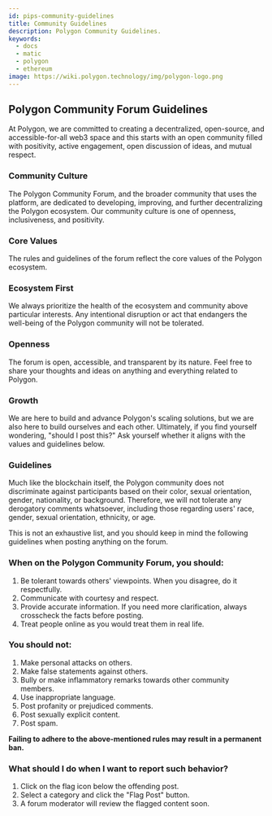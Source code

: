 ```yaml
---
id: pips-community-guidelines
title: Community Guidelines
description: Polygon Community Guidelines.
keywords:
  - docs
  - matic
  - polygon
  - ethereum
image: https://wiki.polygon.technology/img/polygon-logo.png
---
```


## Polygon Community Forum Guidelines

At Polygon, we are committed to creating a decentralized, open-source,
and accessible-for-all web3 space and this starts with an open community
filled with positivity, active engagement, open discussion of ideas, and
mutual respect.

### Community Culture

The Polygon Community Forum, and the broader community that uses the platform,
are dedicated to developing, improving, and further decentralizing the Polygon
ecosystem. Our community culture is one of openness, inclusiveness,
and positivity.

### Core Values

The rules and guidelines of the forum reflect the core values of the Polygon
ecosystem.

### Ecosystem First

We always prioritize the health of the ecosystem and community above particular
interests. Any intentional disruption or act that endangers the well-being of the
Polygon community will not be tolerated.

### Openness

The forum is open, accessible, and transparent by its nature. Feel free to share
your thoughts and ideas on anything and everything related to Polygon.

### Growth

We are here to build and advance Polygon's scaling solutions, but we are also here
to build ourselves and each other. Ultimately, if you find yourself wondering, "should
I post this?" Ask yourself whether it aligns with the values and
guidelines below.

### Guidelines

Much like the blockchain itself, the Polygon community does not discriminate against
participants based on their color, sexual orientation, gender, nationality, or
background. Therefore, we will not tolerate any derogatory comments whatsoever,
including those regarding users' race, gender, sexual orientation, ethnicity, or
age.

This is not an exhaustive list, and you should keep in mind the following guidelines
when posting anything on the forum.

### When on the Polygon Community Forum, you should:

1. Be tolerant towards others' viewpoints. When you disagree, do it respectfully.
2. Communicate with courtesy and respect.
3. Provide accurate information. If you need more clarification, always crosscheck the
   facts before posting.
4. Treat people online as you would treat them in real life.

### You should not:

1. Make personal attacks on others.
2. Make false statements against others.
3. Bully or make inflammatory remarks towards other community members.
4. Use inappropriate language.
5. Post profanity or prejudiced comments.
6. Post sexually explicit content.
7. Post spam.

**Failing to adhere to the above-mentioned rules may result in a permanent ban.**

### What should I do when I want to report such behavior?

1. Click on the flag icon below the offending post.
2. Select a category and click the "Flag Post" button.
3. A forum moderator will review the flagged content soon.
